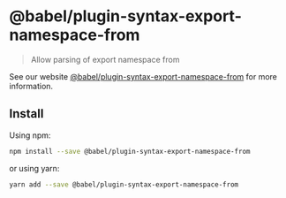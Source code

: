 # @babel/plugin-syntax-export-namespace-from

> Allow parsing of export namespace from

See our website [@babel/plugin-syntax-export-namespace-from](https://babeljs.io/docs/en/next/babel-plugin-syntax-export-namespace-from.html) for more information.

## Install

Using npm:

```sh
npm install --save @babel/plugin-syntax-export-namespace-from
```

or using yarn:

```sh
yarn add --save @babel/plugin-syntax-export-namespace-from
```
